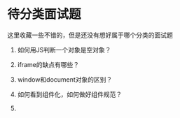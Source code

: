 
# 待分类面试题

这里收藏一些不错的，但是还没有想好属于哪个分类的面试题

 1. 如何用JS判断一个对象是空对象？
 
 2. iframe的缺点有哪些？
 
 3. window和document对象的区别？
 
 4. 如何看到组件化，如何做好组件规范？
 
 5. 
